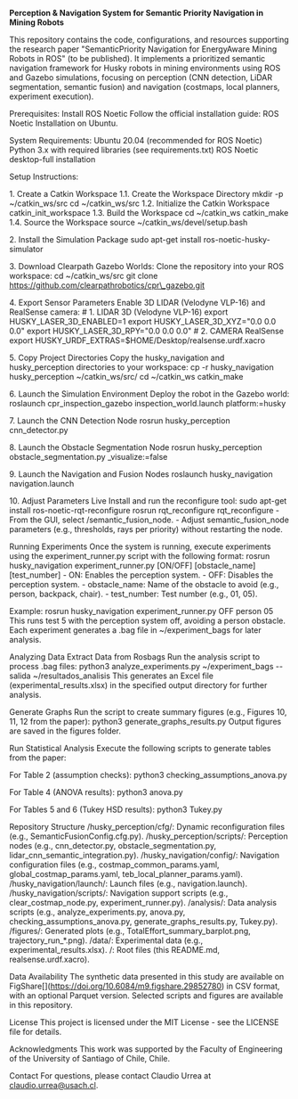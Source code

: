 **Perception \& Navigation System for Semantic Priority Navigation in
Mining Robots**

This repository contains the code, configurations, and resources
supporting the research paper "SemanticPriority Navigation for
EnergyAware Mining Robots in ROS" (to be published). It implements a
prioritized semantic navigation framework for Husky robots in mining
environments using ROS and Gazebo simulations, focusing on perception
(CNN detection, LiDAR segmentation, semantic fusion) and navigation
(costmaps, local planners, experiment execution).

Prerequisites: Install ROS Noetic Follow the official installation
guide: ROS Noetic Installation on Ubuntu.

System Requirements: Ubuntu 20.04 (recommended for ROS Noetic) Python
3.x with required libraries (see requirements.txt) ROS Noetic
desktop-full installation

Setup Instructions: 

1\. Create a Catkin Workspace 1.1. Create the
Workspace Directory mkdir -p ~/catkin\_ws/src cd ~/catkin\_ws/src 1.2.
Initialize the Catkin Workspace catkin\_init\_workspace 1.3. Build the
Workspace cd ~/catkin\_ws catkin\_make 1.4. Source the Workspace source
~/catkin\_ws/devel/setup.bash

2\. Install the Simulation Package sudo apt-get install
ros-noetic-husky-simulator

3\. Download Clearpath Gazebo Worlds: Clone the repository into your ROS
workspace: cd ~/catkin\_ws/src git clone
https://github.com/clearpathrobotics/cpr\_gazebo.git

4\. Export Sensor Parameters Enable 3D LIDAR (Velodyne VLP-16) and
RealSense camera: # 1. LIDAR 3D (Velodyne VLP-16) export
HUSKY\_LASER\_3D\_ENABLED=1 export HUSKY\_LASER\_3D\_XYZ="0.0 0.0 0.0"
export HUSKY\_LASER\_3D\_RPY="0.0 0.0 0.0" # 2. CAMERA RealSense export
HUSKY\_URDF\_EXTRAS=$HOME/Desktop/realsense.urdf.xacro

5\. Copy Project Directories Copy the husky\_navigation and
husky\_perception directories to your workspace: cp -r husky\_navigation
husky\_perception ~/catkin\_ws/src/ cd ~/catkin\_ws catkin\_make

6\. Launch the Simulation Environment Deploy the robot in the Gazebo
world: roslaunch cpr\_inspection\_gazebo inspection\_world.launch
platform:=husky

7\. Launch the CNN Detection Node rosrun husky\_perception
cnn\_detector.py

8\. Launch the Obstacle Segmentation Node rosrun husky\_perception
obstacle\_segmentation.py \_visualize:=false

9\. Launch the Navigation and Fusion Nodes roslaunch husky\_navigation
navigation.launch

10\. Adjust Parameters Live Install and run the reconfigure tool: sudo
apt-get install ros-noetic-rqt-reconfigure rosrun rqt\_reconfigure
rqt\_reconfigure - From the GUI, select /semantic\_fusion\_node. - Adjust
semantic\_fusion\_node parameters (e.g., thresholds, rays per priority)
without restarting the node.

Running Experiments Once the system is running, execute experiments
using the experiment\_runner.py script with the following format: rosrun
husky\_navigation experiment\_runner.py \[ON/OFF] \[obstacle\_name]
\[test\_number] - ON: Enables the perception system. - OFF: Disables the
perception system. - obstacle\_name: Name of the obstacle to avoid (e.g.,
person, backpack, chair). - test\_number: Test number (e.g., 01, 05).

Example: rosrun husky\_navigation experiment\_runner.py OFF person 05 This
runs test 5 with the perception system off, avoiding a person obstacle.
Each experiment generates a .bag file in ~/experiment\_bags for later
analysis.

Analyzing Data Extract Data from Rosbags Run the analysis script to
process .bag files: python3 analyze\_experiments.py ~/experiment\_bags
--salida ~/resultados\_analisis This generates an Excel file
(experimental\_results.xlsx) in the specified output directory for
further analysis.

Generate Graphs Run the script to create summary figures (e.g., Figures
10, 11, 12 from the paper): python3 generate\_graphs\_results.py Output
figures are saved in the figures folder.

Run Statistical Analysis Execute the following scripts to generate
tables from the paper:

For Table 2 (assumption checks): python3 checking\_assumptions\_anova.py

For Table 4 (ANOVA results): python3 anova.py

For Tables 5 and 6 (Tukey HSD results): python3 Tukey.py

Repository Structure /husky\_perception/cfg/: Dynamic reconfiguration
files (e.g., SemanticFusionConfig.cfg.py). /husky\_perception/scripts/:
Perception nodes (e.g., cnn\_detector.py, obstacle\_segmentation.py,
lidar\_cnn\_semantic\_integration.py). /husky\_navigation/config/:
Navigation configuration files (e.g., costmap\_common\_params.yaml,
global\_costmap\_params.yaml, teb\_local\_planner\_params.yaml).
/husky\_navigation/launch/: Launch files (e.g., navigation.launch).
/husky\_navigation/scripts/: Navigation support scripts (e.g.,
clear\_costmap\_node.py, experiment\_runner.py). /analysis/: Data analysis
scripts (e.g., analyze\_experiments.py, anova.py,
checking\_assumptions\_anova.py, generate\_graphs\_results.py, Tukey.py).
/figures/: Generated plots (e.g., TotalEffort\_summary\_barplot.png,
trajectory\_run\_\*.png). /data/: Experimental data (e.g.,
experimental\_results.xlsx). /: Root files (this README.md,
realsense.urdf.xacro).

Data Availability The synthetic data presented in this study are
available on FigShare\[](https://doi.org/10.6084/m9.figshare.29852780)
in CSV format, with an optional Parquet version. Selected scripts and
figures are available in this repository.

License This project is licensed under the MIT License - see the LICENSE
file for details.

Acknowledgments This work was supported by the Faculty of Engineering of
the University of Santiago of Chile, Chile.

Contact For questions, please contact Claudio Urrea at
claudio.urrea@usach.cl.

